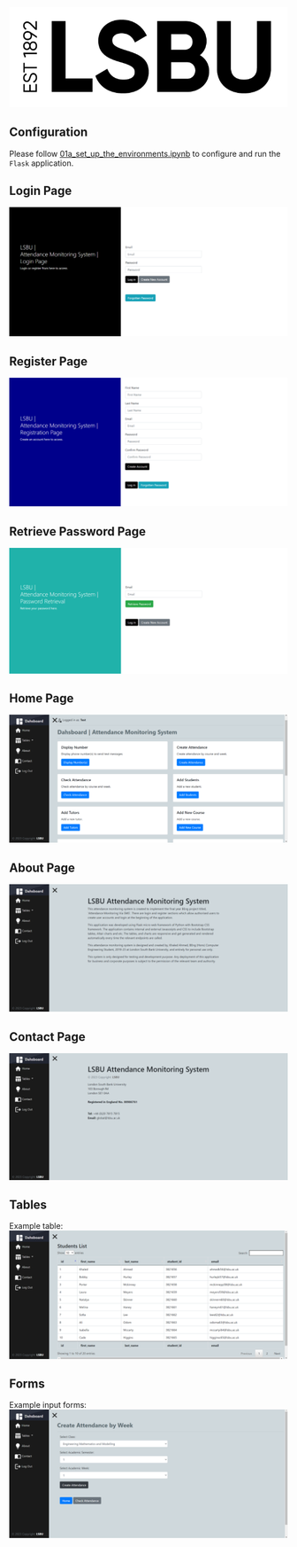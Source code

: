 ![logo](https://github.com/khhaledahmaad/attendance_monitoring_via_sms/blob/main/images/lsbu%20logo.png)

## Configuration

Please follow [01a_set_up_the_environments.ipynb](https://github.com/khhaledahmaad/attendance_monitoring_via_sms/blob/main/nbs/01a_set_up_the_environments.ipynb) to configure and run the `Flask` application.

## Login Page
![login](https://github.com/khhaledahmaad/attendance_monitoring_via_sms/blob/main/images/login.png)

## Register Page
![register](https://github.com/khhaledahmaad/attendance_monitoring_via_sms/blob/main/images/register.png)

## Retrieve Password Page
![ret pass](https://github.com/khhaledahmaad/attendance_monitoring_via_sms/blob/main/images/ret%20pass.png)

## Home Page
![home](https://github.com/khhaledahmaad/attendance_monitoring_via_sms/blob/main/images/home.png)

## About Page
![about](https://github.com/khhaledahmaad/attendance_monitoring_via_sms/blob/main/images/about.png)

## Contact Page
![contact](https://github.com/khhaledahmaad/attendance_monitoring_via_sms/blob/main/images/contact.png)

## Tables
Example table:
![table](https://github.com/khhaledahmaad/attendance_monitoring_via_sms/blob/main/images/table.png)

## Forms
Example input forms:
![form](https://github.com/khhaledahmaad/attendance_monitoring_via_sms/blob/main/images/form.png)
